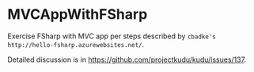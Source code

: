 MVCAppWithFSharp
================

Exercise FSharp with MVC app per steps described by `cbadke's http://hello-fsharp.azurewebsites.net/`.

Detailed discussion is in https://github.com/projectkudu/kudu/issues/137.
